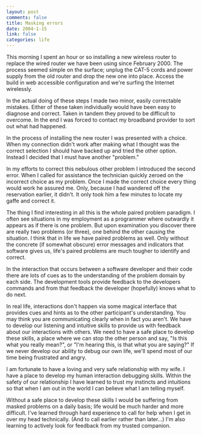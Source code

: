 ```yaml
--- 
layout: post
comments: false
title: Masking errors
date: 2004-1-15
link: false
categories: life
---
```

This morning I spent an hour or so installing a new wireless router to replace the wired router we have been using since February 2000. The process seemed simple on the surface; unplug the CAT-5 cords and power supply from the old router and drop the new one into place. Access the build in web accessible configuration and we're surfing the Internet wirelessly.

In the actual doing of these steps I made two minor, easily correctable mistakes. Either of these taken individually would have been easy to diagnose and correct. Taken in tandem they proved to be difficult to overcome. In the end I was forced to contact my broadband provider to sort out what had happened.

In the process of installing the new router I was presented with a choice. When my connection didn't work after making what I thought was the correct selection I should have backed up and tried the other option. Instead I decided that I must have another "problem."

In my efforts to correct this nebulous other problem I introduced the second error. When I called for assistance the technician quickly zeroed on the incorrect choice as my problem. Once I made the correct choice every thing would work he assured me. Only, because I had wandered off the reservation earlier, it didn't. It only took him a few minutes to locate my gaffe and correct it.

The thing I find interesting in all this is the whole paired problem paradigm. I often see situations in my employment as a programmer where outwardly it appears as if there is one problem. But upon examination you discover there are really two problems (or three), one behind the other causing the situation. I think that in life we have paired problems as well. Only without the concrete (if somewhat obscure) error messages and indicators that software gives us, life's paired problems are much tougher to identify and correct.

In the interaction that occurs between a software developer and their code there are lots of cues as to the understanding of the problem domain by each side. The development tools provide feedback to the developers commands and from that feedback the developer (hopefully) knows what to do next.

In real life, interactions don't happen via some magical interface that provides cues and hints as to the other participant's understanding. You may think you are communicating clearly when in fact you aren't. We have to develop our listening and intuitive skills to provide us with feedback about our interactions with others. We need to have a safe place to develop these skills, a place where we can stop the other person and say, "Is this what you really mean?", or "I'm hearing this, is that what you are saying?" If we never develop our ability to debug our own life, we'll spend most of our time being frustrated and angry.

I am fortunate to have a loving and very safe relationship with my wife. I have a place to develop my human interaction debugging skills. Within the safety of our relationship I have learned to trust my instincts and intuitions so that when I am out in the world I can believe what I am telling myself.

Without a safe place to develop these skills I would be suffering from masked problems on a daily basis; life would be much harder and more difficult. I've learned through hard experience to call for help when I get in over my head technically. (And to call earlier rather than later...) I'm also learning to actively look for feedback from my trusted companion.
